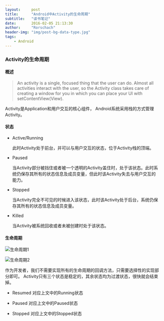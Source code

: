 ```yaml
---
layout:     post
title:      "Android中Activity的生命周期"
subtitle:   "读书笔记"
date:       2016-02-05 21:13:30
author:     "Rorschach"
header-img: "img/post-bg-data-type.jpg"
tags:
    - Android
---
```


### Activity的生命周期

#### 概述
>An activity is a single, focused thing that the user can do. Almost all activities interact with the user, so the Activity class takes care of creating a window for you in which you can place your UI with setContentView(View).

Activity是Application和用户交互的核心组件， Android系统采用栈的方式管理Activity。

#### 状态

- Active/Running
    
    此时Activity处于前台，并可以与用户交互的状态，位于Activity栈的顶端。

- Paused
    
    当Activity部分被挡住或者被一个透明的Activity盖住时，处于该状态。此时系统仍保存其所有的状态信息及成员变量，但此时该Activity失去与用户交互的能力。

- Stopped
    
    当Activity完全不可见的时候进入该状态，此时该Activity处于后台，系统仍保存其所有的状态信息及成员变量。

- Killed
    
    当Activity被系统回收或者未被创建时处于该状态。

#### 生命周期

![生命周期1](http://developer.android.com/images/activity_lifecycle.png "最经典的图")

![生命周期2](http://developer.android.com/images/training/basics/basic-lifecycle.png "讲解图")

作为开发者，我们不需要实现所有的生命周期的回调方法，只需要选择性的实现部分即可。
Activity只有三个状态是稳定的，其余状态均为过渡状态，很快就会结束掉。

- Resumed 
    对应上文中的Running状态

- Paused
    对应上文中的Paused状态

- Stopped
    对应上文中的Stopped状态
